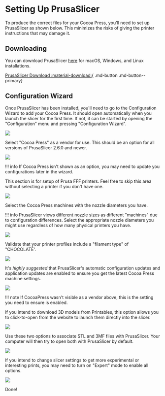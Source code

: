 # Setting Up PrusaSlicer

To produce the correct files for your Cocoa Press, you'll need to set up PrusaSlicer as shown below.  This minimizes the risks of giving the printer instructions that may damage it.

## Downloading

You can download PrusaSlicer [here](https://www.prusa3d.com/page/prusaslicer_424/) for macOS, Windows, and Linux installations.

[PrusaSlicer Download :material-download:](https://www.prusa3d.com/page/prusaslicer_424/){ .md-button .md-button--primary}

## Configuration Wizard

Once PrusaSlicer has been installed, you'll need to go to the Configuration Wizard to add your Cocoa Press.  It should open automatically when you launch the slicer for the first time.  If not, it can be started by opening the "Configuration" menu and pressing "Configuration Wizard".

![](../img/printer/slicer/slicer_prusafff.png)

Select "Cocoa Press" as a vendor for use.  This should be an option for all versions of PrusaSlicer 2.6.0 and newer.

![](../img/printer/slicer/vendor_select.png)

!!! info
    If Cocoa Press isn't shown as an option, you may need to update you configurations later in the wizard.

This section is for setup of Prusa FFF printers.  Feel free to skip this area without selecting a printer if you don't have one.

![](../img/printer/slicer/fff_cocoapress.png)

Select the Cocoa Press machines with the nozzle diameters you have.

!!! info
    PrusaSlicer views different nozzle sizes as different "machines" due to configuration differences.  Select the appropriate nozzle diameters you might use regardless of how many physical printers you have.

![](../img/printer/slicer/fff_filaments.png)

Validate that your printer profiles include a "filament type" of "CHOCOLATE'.

![](../img/printer/slicer/slicer_autoupdate.png)

It's *highly suggested* that PrusaSlicer's automatic configuration updates and application updates are enabled to ensure you get the latest Cocoa Press machine settings.

![](../img/printer/slicer/download_from_url.png)

!!! note
    If CocoaPress wasn't visible as a vendor above, this is the setting you need to ensure is enabled.

If you intend to download 3D models from Printables, this option allows you to click-to-open from the website to launch them directly into the slicer.

![](../img/printer/slicer/slicer_exportpath.png)

Use these two options to associate STL and 3MF files with PrusaSlicer. Your computer will then try to open both with PrusaSlicer by default.

![](../img/printer/slicer/slicer_assoc.png)

If you intend to change slicer settings to get more experimental or interesting prints, you may need to turn on "Expert" mode to enable all options.

![](../img/printer/slicer/slicer_expertmode.png)

Done!